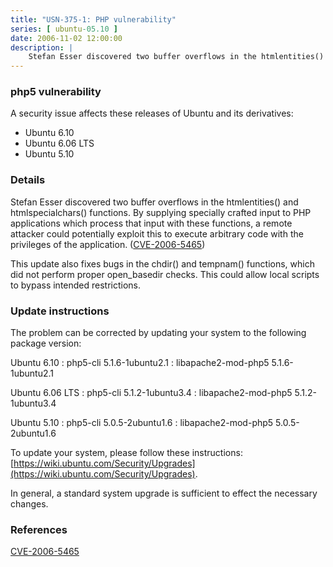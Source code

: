 ```yaml
---
title: "USN-375-1: PHP vulnerability"
series: [ ubuntu-05.10 ]
date: 2006-11-02 12:00:00
description: |
    Stefan Esser discovered two buffer overflows in the htmlentities() and htmlspecialchars() functions. By supplying specially crafted input to PHP applications which process that input with these functions, a remote attacker could potentially exploit this to execute arbitrary code with the privileges of the application. ([CVE-2006-5465](http://people.ubuntu.com/~ubuntu-security/cve/CVE-2006-5465))
--- 
```

 
### php5 vulnerability

A security issue affects these releases of Ubuntu and its derivatives:

* Ubuntu 6.10
* Ubuntu 6.06 LTS
* Ubuntu 5.10

### Details

Stefan Esser discovered two buffer overflows in the htmlentities() and htmlspecialchars() functions. By supplying specially crafted input to PHP applications which process that input with these functions, a remote attacker could potentially exploit this to execute arbitrary code with the privileges of the application. ([CVE-2006-5465](http://people.ubuntu.com/~ubuntu-security/cve/CVE-2006-5465))

This update also fixes bugs in the chdir() and tempnam() functions, which did not perform proper open_basedir checks. This could allow local scripts to bypass intended restrictions.

### Update instructions

The problem can be corrected by updating your system to the following package version:

Ubuntu 6.10
 : php5-cli <span>5.1.6-1ubuntu2.1</span>
 : libapache2-mod-php5 <span>5.1.6-1ubuntu2.1</span>

Ubuntu 6.06 LTS
 : php5-cli <span>5.1.2-1ubuntu3.4</span>
 : libapache2-mod-php5 <span>5.1.2-1ubuntu3.4</span>

Ubuntu 5.10
 : php5-cli <span>5.0.5-2ubuntu1.6</span>
 : libapache2-mod-php5 <span>5.0.5-2ubuntu1.6</span>

To update your system, please follow these instructions: [https://wiki.ubuntu.com/Security/Upgrades](https://wiki.ubuntu.com/Security/Upgrades).

In general, a standard system upgrade is sufficient to effect the necessary changes.

### References

 [CVE-2006-5465](http://people.ubuntu.com/~ubuntu-security/cve/CVE-2006-5465)
 
